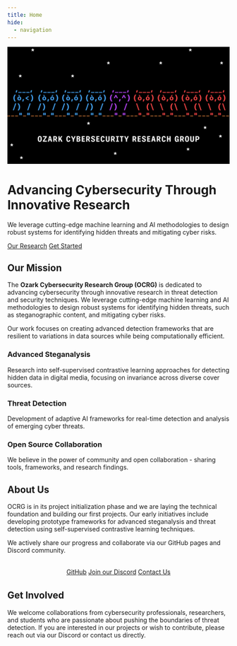 ```yaml
---
title: Home
hide:
  - navigation
---
```


<div align="center">
  <img src="assets/images/ocrg-banner-revised.png" alt="OCRG Banner" class="banner" />
</div>

<div class="hero">
  <h1>Advancing Cybersecurity Through Innovative Research</h1>
  <p>We leverage cutting-edge machine learning and AI methodologies to design robust systems for identifying hidden threats and mitigating cyber risks.</p>
  <div>
    <a href="research/" class="btn btn-primary">Our Research</a>
    <a href="documentation/getting-started" class="btn btn-outline">Get Started</a>
  </div>
</div>

## Our Mission

The **Ozark Cybersecurity Research Group (OCRG)** is dedicated to advancing cybersecurity through innovative research in threat detection and security techniques. We leverage cutting-edge machine learning and AI methodologies to design robust systems for identifying hidden threats, such as steganographic content, and mitigating cyber risks.

Our work focuses on creating advanced detection frameworks that are resilient to variations in data sources while being computationally efficient.

<div class="feature-grid">
  <div class="feature-card">
    <h3>Advanced Steganalysis</h3>
    <p>Research into self-supervised contrastive learning approaches for detecting hidden data in digital media, focusing on invariance across diverse cover sources.</p>
  </div>
  
  <div class="feature-card">
    <h3>Threat Detection</h3>
    <p>Development of adaptive AI frameworks for real-time detection and analysis of emerging cyber threats.</p>
  </div>
  
  <div class="feature-card">
    <h3>Open Source Collaboration</h3>
    <p>We believe in the power of community and open collaboration - sharing tools, frameworks, and research findings.</p>
  </div>
</div>

## About Us

OCRG is in its project initialization phase and we are laying the technical foundation and building our first projects. Our early initiatives include developing prototype frameworks for advanced steganalysis and threat detection using self-supervised contrastive learning techniques.

We actively share our progress and collaborate via our GitHub pages and Discord community.

<div style="text-align: center; margin: 2rem 0;">
  <a href="https://github.com/OCRG" class="btn btn-primary">GitHub</a>
  <a href="https://discord.gg/6SDUxJzSdr" class="btn btn-primary">Join our Discord</a>
  <a href="contact/" class="btn btn-outline">Contact Us</a>
</div>

## Get Involved

We welcome collaborations from cybersecurity professionals, researchers, and students who are passionate about pushing the boundaries of threat detection. If you are interested in our projects or wish to contribute, please reach out via our Discord or contact us directly.
